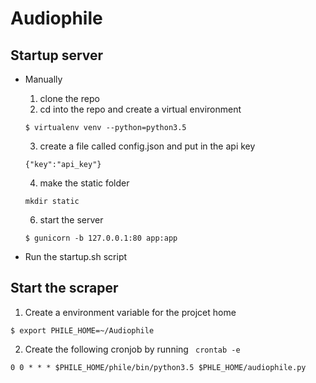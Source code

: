 # Audiophile

## Startup server
* Manually
  1. clone the repo
  2. cd into the repo and create a virtual environment
  ```
  $ virtualenv venv --python=python3.5
  ```
  3. create a file called config.json and put in the api key
  ```
  {"key":"api_key"}
  ```

  4. make the static folder
  ```
  mkdir static
  ```

  6. start the server
  ```
  $ gunicorn -b 127.0.0.1:80 app:app
  ```
* Run the startup.sh script

## Start the scraper
1. Create a environment variable for the projcet home
```
$ export PHILE_HOME=~/Audiophile
```
2. Create the following cronjob by running <code> crontab -e </code>
```
0 0 * * * $PHILE_HOME/phile/bin/python3.5 $PHLE_HOME/audiophile.py
```
